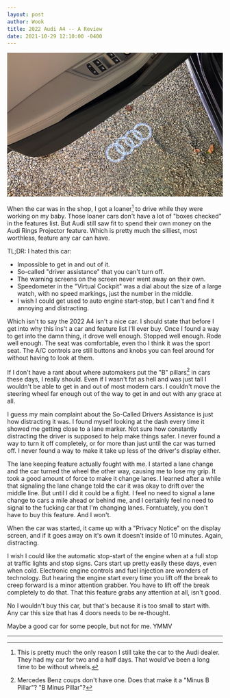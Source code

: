 ```yaml
---
layout: post
author: Wook
title: 2022 Audi A4 -- A Review
date: 2021-10-29 12:10:00 -0400
---
```


![](/assets/pics/door-rings.png)

When the car was in the shop, I got a loaner[^1] to drive while they were working on my baby.  Those loaner cars don't have a lot of "boxes checked" in the features list.  But Audi still saw fit to spend their own money on the Audi Rings Projector feature.  Which is pretty much the silliest, most worthless, feature any car can have.

TL;DR: I hated this car:

* Impossible to get in and out of it.
* So-called "driver assistance" that you can't turn off.
* The warning screens on the screen never went away on their own.
* Speedometer in the "Virtual Cockpit" was a dial about the size of a large watch, with no speed markings, just the number in the middle.
* I wish I could get used to auto engine start-stop, but I can't and find it annoying and distracting.

Which isn't to say the 2022 A4 isn't a nice car.  I should state that before I get into why this ins't a car and feature list I'll ever buy.  Once I found a way to get into the damn thing, it drove well enough.  Stopped well enough.  Rode well enough.  The seat was comfortable, even tho I think it was the sport seat.  The A/C controls are still buttons and knobs you can feel around for without having to look at them.

If I don't have a rant about where automakers put the "B" pillars[^2] in cars these days, I really should.  Even if I wasn't fat as hell and was just tall I wouldn't be able to get in and out of most modern cars.  I couldn't move the steering wheel far enough out of the way to get in and out with any grace at all.

I guess my main complaint about the So-Called Drivers Assistance is just how distracting it was.  I found myself looking at the dash every time it showed me getting close to a lane marker.  Not sure how constantly distracting the driver is supposed to help make things safer.  I never found a way to turn it off completely, or for more than just until the car was turned off.  I never found a way to make it take up less of the driver's display either.

The lane keeping feature actually fought with me.  I started a lane change and the car turned the wheel the other way, causing me to lose my grip.  It took a good amount of force to make it change lanes.  I learned after a while that signaling the lane change told the car it was okay to drift over the middle line.  But until I did it could be a fight.  I feel no need to signal a lane change to cars a mile ahead or behind me, and I certainly feel no need to signal to the fucking car that I'm changing lanes.  Forntuately, you don't have to buy this feature.  And I won't.

When the car was started, it came up with a "Privacy Notice" on the display screen, and if it goes away on it's own it doesn't inside of 10 minutes.  Again, distracting.

I wish I could like the automatic stop-start of the engine when at a full stop at traffic lights and stop signs.  Cars start up pretty easily these days, even when cold.  Electronic engine controls and fuel injection are wonders of technology.  But hearing the engine start every time you lift off the break to creep forward is a minor attention grabber.  You have to lift off the break completely to do that.  That this feature grabs any attention at all, isn't good.

No I wouldn't buy this car, but that's because it is too small to start with.  Any car this size that has 4 doors needs to be re-thought.

Maybe a good car for some people, but not for me.  YMMV

***

[^1]: This is pretty much the only reason I still take the car to the Audi dealer.  They had my car for two and a half days.  That would've been a long time to be without wheels.

[^2]: Mercedes Benz coups don't have one.  Does that make it a "Minus B Pillar"?  "B Minus Pillar"?